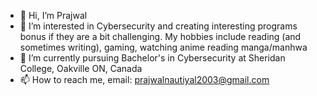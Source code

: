 - 👋 Hi, I’m Prajwal
- 👀 I’m interested in Cybersecurity and creating interesting programs bonus if they are a bit challenging. My hobbies include reading (and sometimes writing), gaming, watching anime reading manga/manhwa
- 🌱 I’m currently pursuing Bachelor's in Cybersecurity at Sheridan College, Oakville ON, Canada
- 📫 How to reach me, email: prajwalnautiyal2003@gmail.com

<!---
PrajwalNa/PrajwalNa is a ✨ special ✨ repository because its `README.md` (this file) appears on your GitHub profile.
You can click the Preview link to take a look at your changes.
--->
